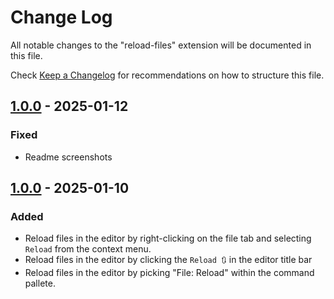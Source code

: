 # Change Log

All notable changes to the "reload-files" extension will be documented in this file.

Check [Keep a Changelog](http://keepachangelog.com/) for recommendations on how to structure this file.

## [1.0.0] - 2025-01-12

### Fixed
- Readme screenshots

## [1.0.0] - 2025-01-10

### Added
- Reload files in the editor by right-clicking on the file tab and selecting `Reload` from the context menu.
- Reload files in the editor by clicking the `Reload 🔃` in the editor title bar
- Reload files in the editor by picking "File: Reload" within the command pallete.

[1.0.0]: https://github.com/olivierlacan/keep-a-changelog/releases/tag/v1.0.0
[1.0.1]: https://github.com/olivierlacan/keep-a-changelog/releases/tag/v1.0.1

